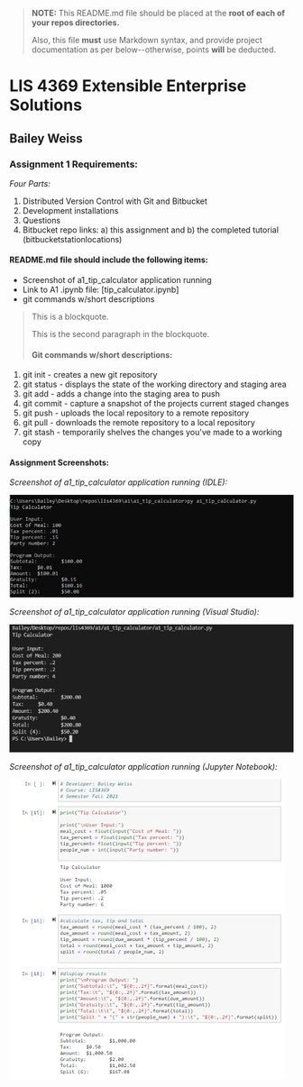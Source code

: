 > **NOTE:** This README.md file should be placed at the **root of each of your repos directories.**
>
>Also, this file **must** use Markdown syntax, and provide project documentation as per below--otherwise, points **will** be deducted.
>

# LIS 4369 Extensible Enterprise Solutions

## Bailey Weiss

### Assignment 1 Requirements:

*Four Parts:*

1. Distributed Version Control with Git and Bitbucket
2. Development installations
3. Questions
4. Bitbucket repo links:
	a) this assignment and
	b) the completed tutorial (bitbucketstationlocations)

#### README.md file should include the following items:

* Screenshot of a1_tip_calculator application running
* Link to A1 .ipynb file: [tip_calculator.ipynb]
* git commands w/short descriptions 

> This is a blockquote.
> 
> This is the second paragraph in the blockquote.
>
> #### Git commands w/short descriptions:

1. git init - creates a new git repository
2. git status - displays the state of the working directory and staging area
3. git add - adds a change into the staging area to push
4. git commit - capture a snapshot of the projects current staged changes
5. git push - uploads the local repository to a remote repository
6. git pull - downloads the remote repository to a local repository
7. git stash - temporarily shelves the changes you've made to a working copy

#### Assignment Screenshots:

*Screenshot of a1_tip_calculator application running (IDLE):*

![IDLE Screenshot](img/cl.png)

*Screenshot of a1_tip_calculator application running (Visual Studio):*

![Visual Studio Screenshot](img/vs.png)

*Screenshot of a1_tip_calculator application running (Jupyter Notebook):*

![Jupyter Notebook Screenshot](img/jn.png)
